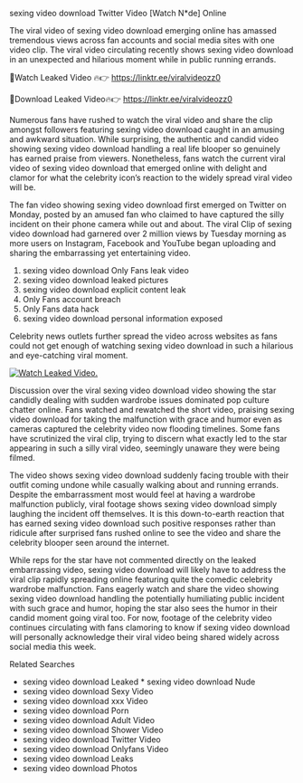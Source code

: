 ﻿sexing video download Twitter Video [Watch N*de] Online

The viral video of ﻿sexing video download emerging online has amassed tremendous views across fan accounts and social media sites with one video clip. The viral video circulating recently shows ﻿sexing video download in an unexpected and hilarious moment while in public running errands. 

🔴Watch Leaked Video 🔥👉  https://linktr.ee/viralvideozz0 

🔴Download Leaked Video🔥👉  https://linktr.ee/viralvideozz0 

Numerous fans have rushed to watch the viral video and share the clip amongst followers featuring ﻿sexing video download caught in an amusing and awkward situation. While surprising, the authentic and candid video showing ﻿sexing video download handling a real life blooper so genuinely has earned praise from viewers. Nonetheless, fans watch the current viral video of ﻿sexing video download that emerged online with delight and clamor for what the celebrity icon’s reaction to the widely spread viral video will be.

The fan video showing ﻿sexing video download first emerged on Twitter on Monday, posted by an amused fan who claimed to have captured the silly incident on their phone camera while out and about. The viral Clip of ﻿sexing video download had garnered over 2 million views by Tuesday morning as more users on Instagram, Facebook and YouTube began uploading and sharing the embarrassing yet entertaining video. 

1. ﻿sexing video download Only Fans leak video
2. ﻿sexing video download leaked pictures
3. ﻿sexing video download explicit content leak
4. Only Fans account breach
5. Only Fans data hack
6. ﻿sexing video download personal information exposed

Celebrity news outlets further spread the video across websites as fans could not get enough of watching ﻿sexing video download in such a hilarious and eye-catching viral moment. 

[![Watch Leaked Video.](https://miro.medium.com/v2/resize:fit:828/format:webp/1*cilzJN44JGOrTw9NJCrNHA.gif "Watch Leaked Video")](https://linktr.ee/viralvideozz0)

Discussion over the viral ﻿sexing video download video showing the star candidly dealing with sudden wardrobe issues dominated pop culture chatter online. Fans watched and rewatched the short video, praising ﻿sexing video download for taking the malfunction with grace and humor even as cameras captured the celebrity video now flooding timelines. Some fans have scrutinized the viral clip, trying to discern what exactly led to the star appearing in such a silly viral video, seemingly unaware they were being filmed.

The video shows ﻿sexing video download suddenly facing trouble with their outfit coming undone while casually walking about and running errands. Despite the embarrassment most would feel at having a wardrobe malfunction publicly, viral footage shows ﻿sexing video download simply laughing the incident off themselves. It is this down-to-earth reaction that has earned ﻿sexing video download such positive responses rather than ridicule after surprised fans rushed online to see the video and share the celebrity blooper seen around the internet.  

While reps for the star have not commented directly on the leaked embarrassing video, ﻿sexing video download will likely have to address the viral clip rapidly spreading online featuring quite the comedic celebrity wardrobe malfunction. Fans eagerly watch and share the video showing ﻿sexing video download handling the potentially humiliating public incident with such grace and humor, hoping the star also sees the humor in their candid moment going viral too. For now, footage of the celebrity video continues circulating with fans clamoring to know if ﻿sexing video download will personally acknowledge their viral video being shared widely across social media this week.

Related Searches
* ﻿sexing video download Leaked
﻿* sexing video download Nude
* ﻿sexing video download Sexy Video
* ﻿sexing video download xxx Video
* ﻿sexing video download Porn
* ﻿sexing video download Adult Video
* ﻿sexing video download Shower Video
* ﻿sexing video download Twitter Video
* ﻿sexing video download Onlyfans Video
* ﻿sexing video download Leaks
* ﻿sexing video download Photos